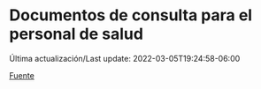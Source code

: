 # Documentos de consulta para el personal de salud

Última actualización/Last update: 2022-03-05T19:24:58-06:00

 [Fuente](https://coronavirus.gob.mx/personal-de-salud/documentos-de-consulta/)
